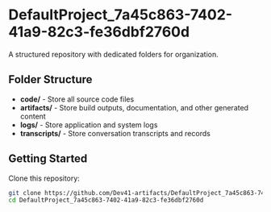 # DefaultProject_7a45c863-7402-41a9-82c3-fe36dbf2760d
A structured repository with dedicated folders for organization.

## Folder Structure

- **code/** - Store all source code files
- **artifacts/** - Store build outputs, documentation, and other generated content
- **logs/** - Store application and system logs
- **transcripts/** - Store conversation transcripts and records

## Getting Started

Clone this repository:
```bash
git clone https://github.com/Dev41-artifacts/DefaultProject_7a45c863-7402-41a9-82c3-fe36dbf2760d
cd DefaultProject_7a45c863-7402-41a9-82c3-fe36dbf2760d
```
